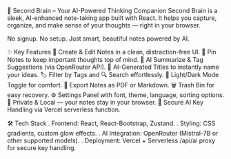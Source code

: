 🧠 Second Brain – Your AI-Powered Thinking Companion
Second Brain is a sleek, AI-enhanced note-taking app built with React. It helps you capture, organize, and make sense of your thoughts — right in your browser.

No signup. No setup. Just smart, beautiful notes powered by AI.

✨ Key Features
📝 Create & Edit Notes in a clean, distraction-free UI.
📌 Pin Notes to keep important thoughts top of mind.
🧠 AI Summarize & Tag Suggestions (via OpenRouter API).
🧾 AI-Generated Titles to instantly name your ideas.
🏷️ Filter by Tags and 🔍 Search effortlessly.
🌙 Light/Dark Mode Toggle for comfort.
📂 Export Notes as PDF or Markdown.
🗑️ Trash Bin for easy recovery.
⚙️ Settings Panel with font, theme, language, sorting options.
💾 Private & Local — your notes stay in your browser.
🔐 Secure AI Key Handling via Vercel serverless function.

🛠 Tech Stack
. Frontend: React, React-Bootstrap, Zustand.
. Styling: CSS gradients, custom glow effects.
. AI Integration: OpenRouter (Mistral-7B or other supported models).
. Deployment: Vercel + Serverless /api/ai proxy for secure key handling.


